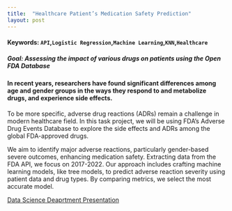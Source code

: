 ```yaml
---
title:  "Healthcare Patient’s Medication Safety Prediction"
layout: post
---
```

#### Keywords: `API`,`Logistic Regression`,`Machine Learning`,`KNN`,`Healthcare`
##### Goal: Assessing the impact of various drugs on patients using the Open FDA Database


#### In recent years, researchers have found significant differences among age and gender groups in the ways they respond to and metabolize drugs, and experience side effects. 
To be more specific, adverse drug reactions (ADRs) remain a challenge in modern healthcare field. In this task project, we will be using FDA’s Adverse Drug Events Database to explore the side effects
and ADRs among the global FDA-approved drugs. 

We aim to identify major adverse reactions, particularly gender-based severe outcomes, enhancing medication safety. Extracting data from the FDA API, we focus on 2017-2022. Our approach includes crafting machine learning models, like tree models, to predict adverse reaction severity using patient data and drug types. By comparing metrics, we select the most accurate model.

[Data Science Deaprtment Presentation](https://drive.google.com/file/d/11suHH2-Rvh42FfAxVClH03kwn1Ia2J2w/view)

